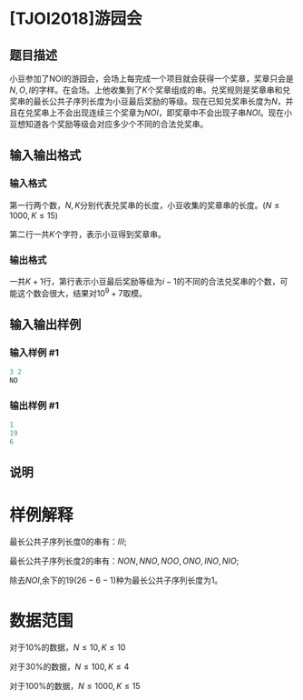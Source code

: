 # [TJOI2018]游园会

## 题目描述

小豆参加了NOI的游园会，会场上每完成一个项目就会获得一个奖章，奖章只会是$N, O, I$的字样。在会场。上他收集到了$K$个奖章组成的串。兑奖规则是奖章串和兑奖串的最长公共子序列长度为小豆最后奖励的等级。现在已知兑奖串长度为$N$，并且在兑奖串上不会出现连续三个奖章为$NOI$，即奖章中不会出现子串$NOI$。现在小豆想知道各个奖励等级会对应多少个不同的合法兑奖串。

## 输入输出格式

### 输入格式

第一行两个数，$N, K$分别代表兑奖串的长度，小豆收集的奖章串的长度。($N\leq1000,K\leq15$)

第二行一共$K$个字符，表示小豆得到奖章串。

### 输出格式

一共$K+1$行，第行表示小豆最后奖励等级为$i-1$的不同的合法兑奖串的个数，可能这个数会很大，结果对$10^9+7$取模。

## 输入输出样例

### 输入样例 #1

```cpp
3 2
NO
```


### 输出样例 #1

```cpp
1
19
6
```


## 说明

# 样例解释

最长公共子序列长度$0$的串有：$III$;

最长公共子序列长度$2$的串有：$NON,NNO,NOO,ONO,INO,NIO$;

除去$NOI$,余下的$19(26-6-1)$种为最长公共子序列长度为$1$。

# 数据范围

对于$10\%$的数据，$N\leq10,K\leq10$

对于$30\%$的数据，$N\leq100,K\leq4$

对于$100\%$的数据，$N\leq1000,K\leq15$

